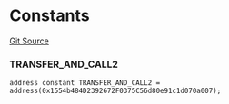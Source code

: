 # Constants
[Git Source](https://github.com/supafinance/supa-foundry/blob/00eb35447ebc05e824f31afa1581898206764621/src/interfaces/ITransferReceiver2.sol)

### TRANSFER_AND_CALL2

```solidity
address constant TRANSFER_AND_CALL2 = address(0x1554b484D2392672F0375C56d80e91c1d070a007);
```

